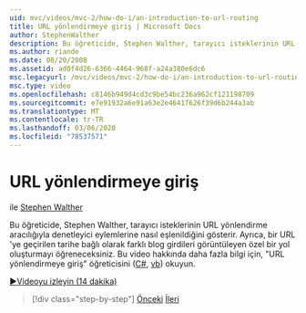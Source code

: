 ```yaml
---
uid: mvc/videos/mvc-2/how-do-i/an-introduction-to-url-routing
title: URL yönlendirmeye giriş | Microsoft Docs
author: StephenWalther
description: Bu öğreticide, Stephen Walther, tarayıcı isteklerinin URL yönlendirme aracılığıyla denetleyici eylemlerine nasıl eşlenildiğini gösterir. Ayrıca, bir Müşt oluşturmayı öğreneceksiniz.
ms.author: riande
ms.date: 08/20/2008
ms.assetid: ad0f4d26-6366-4464-968f-a24a380e6dc6
msc.legacyurl: /mvc/videos/mvc-2/how-do-i/an-introduction-to-url-routing
msc.type: video
ms.openlocfilehash: c8146b949d4cd3c9be54bc236a962cf121198709
ms.sourcegitcommit: e7e91932a6e91a63e2e46417626f39d6b244a3ab
ms.translationtype: MT
ms.contentlocale: tr-TR
ms.lasthandoff: 03/06/2020
ms.locfileid: "78537571"
---
```

# <a name="an-introduction-to-url-routing"></a>URL yönlendirmeye giriş

ile [Stephen Walther](https://github.com/StephenWalther)

Bu öğreticide, Stephen Walther, tarayıcı isteklerinin URL yönlendirme aracılığıyla denetleyici eylemlerine nasıl eşlenildiğini gösterir. Ayrıca, bir URL 'ye geçirilen tarihe bağlı olarak farklı blog girdileri görüntüleyen özel bir yol oluşturmayı öğreneceksiniz. Bu video hakkında daha fazla bilgi için, "URL yönlendirmeye giriş" öğreticisini ([C#](../../../overview/older-versions-1/controllers-and-routing/asp-net-mvc-routing-overview-cs.md), [vb](../../../overview/older-versions-1/controllers-and-routing/asp-net-mvc-routing-overview-vb.md)) okuyun.

[&#9654;Videoyu izleyin (14 dakika)](https://channel9.msdn.com/Blogs/ASP-NET-Site-Videos/an-introduction-to-url-routing)

> [!div class="step-by-step"]
> [Önceki](understanding-views-view-data-and-html-helpers.md)
> [İleri](preventing-javascript-injection-attacks.md)
